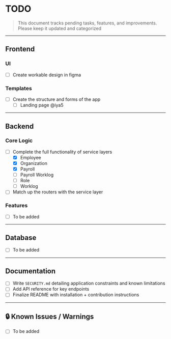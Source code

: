 # TODO

> This document tracks pending tasks, features, and improvements. Please keep it updated and categorized

---

## Frontend

### UI
- [ ] Create workable design in figma

### Templates
- [ ] Create the structure and forms of the app
    - [ ] Landing page @iya5
---

## Backend

### Core Logic
- [ ] Complete the full functionality of service layers
    - [X] Employee
    - [X] Organization
    - [X] Payroll
    - [ ] Payroll Worklog
    - [ ] Role
    - [ ] Worklog
- [ ] Match up the routers with the service layer

### Features
- [ ] To be added

---

## Database

- [ ] To be added

---

## Documentation

- [ ] Write `SECURITY.md` detailing application constraints and known limitations
- [ ] Add API reference for key endpoints
- [ ] Finalize README with installation + contribution instructions

---

## 🔒 Known Issues / Warnings

- [ ] To be added